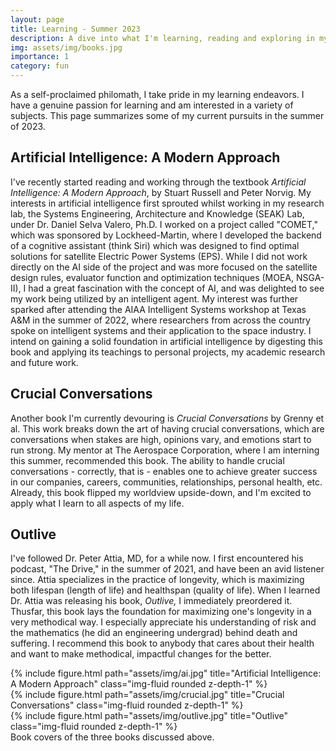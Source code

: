 ```yaml
---
layout: page
title: Learning - Summer 2023
description: A dive into what I'm learning, reading and exploring in my free time.
img: assets/img/books.jpg
importance: 1
category: fun
---
```


As a self-proclaimed philomath, I take pride in my learning endeavors. I have a genuine passion for learning and am interested
in a variety of subjects. This page summarizes some of my current pursuits in the summer of 2023.

## Artificial Intelligence: A Modern Approach

I've recently started reading and working through the textbook *Artificial Intelligence: A Modern Approach*, by Stuart Russell and Peter Norvig.
My interests in artificial intelligence first sprouted whilst working in my research lab, the Systems Engineering, Architecture and Knowledge (SEAK) Lab, under Dr. Daniel Selva Valero, Ph.D. I worked on a project called "COMET," which was sponsored by Lockheed-Martin, where I developed the backend of a cognitive assistant (think Siri) which was designed to find optimal solutions for satellite Electric Power Systems (EPS). While I did not work directly on the AI side of the project and was more focused on the satellite design rules, evaluator function and optimization techniques (MOEA, NSGA-II), I had a great fascination with the concept of AI, and was delighted to see my work being utilized by an intelligent agent. My interest was further sparked after attending the AIAA Intelligent Systems workshop at Texas A&M in the summer of 2022, where researchers from across the country spoke on intelligent systems and their application to the space industry. I intend on gaining a solid foundation in artificial intelligence by digesting this book and applying its teachings to personal projects, my academic research and future work.


## Crucial Conversations

Another book I'm currently devouring is *Crucial Conversations* by Grenny et al. This work breaks down the art of having crucial conversations, which are conversations when stakes are high, opinions vary, and emotions start to run strong. My mentor at The Aerospace Corporation, where I am interning this summer, recommended this book. The ability to handle crucial conversations - correctly, that is - enables one to achieve greater success in our companies, careers, communities, relationships, personal health, etc. Already, this book flipped my worldview upside-down, and I'm excited to apply what I learn to all aspects of my life.

## Outlive

I've followed Dr. Peter Attia, MD, for a while now. I first encountered his podcast, "The Drive," in the summer of 2021, and have been an avid listener since. Attia specializes in the practice of longevity, which is maximizing both lifespan (length of life) and healthspan (quality of life). When I learned Dr. Attia was releasing his book, *Outlive,* I immediately preordered it. Thusfar, this book lays the foundation for maximizing one's longevity in a very methodical way. I especially appreciate his understanding of risk and the mathematics (he did an engineering undergrad) behind death and suffering. I recommend this book to anybody that cares about their health and want to make methodical, impactful changes for the better.

<div class="row">
    <div class="col-sm mt-3 mt-md-0">
        {% include figure.html path="assets/img/ai.jpg" title="Artificial Intelligence: A Modern Approach" class="img-fluid rounded z-depth-1" %}
    </div>
    <div class="col-sm mt-3 mt-md-0">
        {% include figure.html path="assets/img/crucial.jpg" title="Crucial Conversations" class="img-fluid rounded z-depth-1" %}
    </div>
    <div class="col-sm mt-3 mt-md-0">
        {% include figure.html path="assets/img/outlive.jpg" title="Outlive" class="img-fluid rounded z-depth-1" %}
    </div>
</div>
<div class="caption">
    Book covers of the three books discussed above.
</div>
